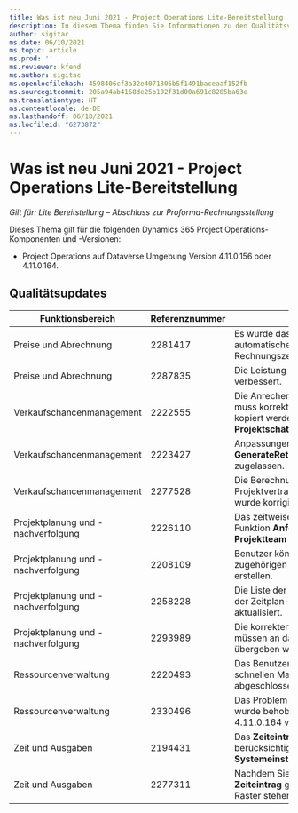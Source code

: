 ```yaml
---
title: Was ist neu Juni 2021 - Project Operations Lite-Bereitstellung
description: In diesem Thema finden Sie Informationen zu den Qualitätsverbesserungen, die in der Version Juni 2021 von Project Operations Lite-Bereitstellung verfügbar sind.
author: sigitac
ms.date: 06/10/2021
ms.topic: article
ms.prod: ''
ms.reviewer: kfend
ms.author: sigitac
ms.openlocfilehash: 4598406cf3a32e4071805b5f1491baceaaf152fb
ms.sourcegitcommit: 205a94ab4168de25b102f31d00a691c8205ba63e
ms.translationtype: HT
ms.contentlocale: de-DE
ms.lasthandoff: 06/18/2021
ms.locfileid: "6273872"
---
```

# <a name="whats-new-june-2021---project-operations-lite-deployment"></a>Was ist neu Juni 2021 - Project Operations Lite-Bereitstellung

_Gilt für: Lite Bereitstellung – Abschluss zur Proforma-Rechnungsstellung_

Dieses Thema gilt für die folgenden Dynamics 365 Project Operations-Komponenten und -Versionen:

  - Project Operations auf Dataverse Umgebung Version 4.11.0.156 oder 4.11.0.164.

## <a name="quality-updates"></a>Qualitätsupdates

| **Funktionsbereich** | **Referenznummer** | **Qualitätsupdate** |
| --- | --- | --- |
| Preise und Abrechnung | 2281417 | Es wurde das Problem behoben, dass die automatische Rechnungserstellung über den Rechnungszeitplan fehlschlug. |
| Preise und Abrechnung | 2287835 |   Die Leistung der Rechnungsbestätigung wurde verbessert. |
| Verkaufschancenmanagement | 2222555 | Die Anrechenbarkeit von Materialschätzungen muss korrekt in die Details von Angebotszeilen kopiert werden, wenn **Import aus Projektschätzung** verwendet wird. |
| Verkaufschancenmanagement | 2223427 | Anpassungen sind jetzt für die Aktion **GenerateRetainersFromRetainerScheduleOptions** zugelassen. |
| Verkaufschancenmanagement | 2277528 | Die Berechnung des Meilensteins für Projektvertragszeilen mit mehreren Debitoren wurde korrigiert. |
| Projektplanung und -nachverfolgung | 2226110 | Das zeitweise auftretende Problem mit der Funktion **Anforderung generieren** im Raster **Projektteam** wurde behoben. |
| Projektplanung und -nachverfolgung | 2208109 | Benutzer können kein Projekt in einer Währung mit zugehörigen Aufgaben in einer anderen Währung erstellen. |
| Projektplanung und -nachverfolgung | 2258228 | Die Liste der Felder, die bei **Planung** Entitäten mit der Zeitplan-API geändert werden dürfen, wurde aktualisiert. |
| Projektplanung und -nachverfolgung | 2293989 | Die korrekten Sprach- und Regionaleinstellungen müssen an das **Projektaufgaben** Raster übergeben werden.|
| Ressourcenverwaltung | 2220493 | Das Benutzererlebnis im Raster **Aufgabe** beim schnellen Markieren einer Ressourcenanfrage als abgeschlossen wurde korrigiert. |
| Ressourcenverwaltung | 2330496 | Das Problem mit dem Laden der **Zeitplanungstafel** wurde behoben. (Qualitäts-Update ist in Version 4.11.0.164 verfügbar) |
| Zeit und Ausgaben | 2194431 | Das **Zeiteintrag** Raster muss den Wochenbeginn berücksichtigen, wie er in den **Systemeinstellungen** festgelegt ist. |
| Zeit und Ausgaben | 2277311 | Nachdem Sie den Wert in einer Zelle im Raster **Zeiteintrag** gelöscht haben, bleibt der Cursor im Raster stehen. |
